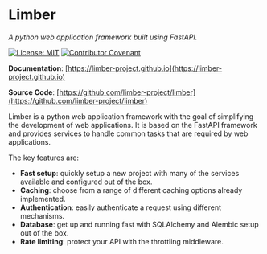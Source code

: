 # Limber

_A python web application framework built using FastAPI._

[![License: MIT](https://img.shields.io/badge/License-MIT-green.svg)](https://opensource.org/licenses/MIT)
[![Contributor Covenant](https://img.shields.io/badge/Contributor%20Covenant-v2.0%20adopted-ff69b4.svg)](CODEOFCONDUCT.md)

**Documentation**: [https://limber-project.github.io](https://limber-project.github.io)

**Source Code**: [https://github.com/limber-project/limber](https://github.com/limber-project/limber)

Limber is a python web application framework with the goal of simplifying the development of web applications.
It is based on the FastAPI framework and provides services to handle common tasks that are required by web applications.

The key features are:

* **Fast setup**: quickly setup a new project with many of the services available and configured out of the box.
* **Caching**: choose from a range of different caching options already implemented.
* **Authentication**: easily authenticate a request using different mechanisms.
* **Database**: get up and running fast with SQLAlchemy and Alembic setup out of the box.
* **Rate limiting**: protect your API with the throttling middleware.
